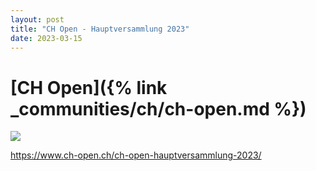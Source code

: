 ```yaml
---
layout: post
title: "CH Open - Hauptversammlung 2023"
date: 2023-03-15
---
```


# [CH Open]({% link _communities/ch/ch-open.md %})

![](https://www.ch-open.ch/wp-content/uploads/2019/04/logo_chopen_web_big-1.png)

https://www.ch-open.ch/ch-open-hauptversammlung-2023/
